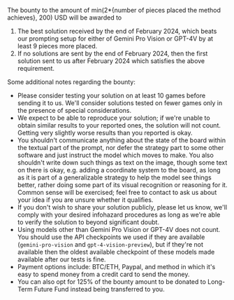 The bounty to the amount of min(2*{number of pieces placed the method achieves}, 200) USD will be awarded to

1) The best solution received by the end of February 2024, which beats our prompting setup for either of Gemini Pro Vision or GPT-4V by at least 9 pieces more placed.
2) If no solutions are sent by the end of February 2024, then the first solution sent to us after February 2024 which satisfies the above requirement.

Some additional notes regarding the bounty:
- Please consider testing your solution on at least 10 games before sending it to us. We'll consider solutions tested on fewer games only in the presence of special considerations.
- We expect to be able to reproduce your solution; if we're unable to obtain similar results to your reported ones, the solution will not count. Getting very slightly worse results than you reported is okay.
- You shouldn't communicate anything about the state of the board within the textual part of the prompt, nor defer the strategy part to some other software and just instruct the model which moves to make. You also shouldn't write down such things as text on the image, though some text on there is okay, e.g. adding a coordinate system to the board, as long as it is part of a generalizable strategy to help the model see things better, rather doing some part of its visual recognition or reasoning for it. Common sense will be exercised; feel free to contact to ask us about your idea if you are unsure whether it qualifies.
- If you don't wish to share your solution publicly, please let us know, we'll comply with your desired infohazard procedures as long as we're able to verify the solution to beyond significant doubt.
- Using models other than Gemini Pro Vision or GPT-4V does not count. You should use the API checkpoints we used if they are available (`gemini-pro-vision` and `gpt-4-vision-preview`), but if they're not available then the oldest available checkpoint of these models made available after our tests is fine.
- Payment options include: BTC/ETH, Paypal, and method in which it's easy to spend money from a credit card to send the money.
- You can also opt for 125% of the bounty amount to be donated to Long-Term Future Fund instead being transferred to you.
